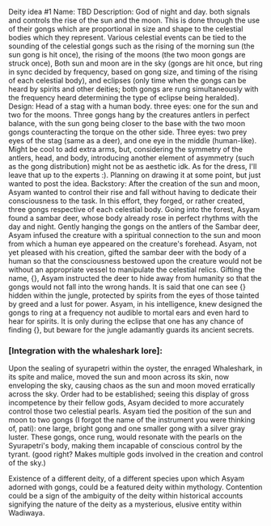 Deity idea #1
Name: TBD
Description: God of night and day. both signals and controls the rise of the sun and the moon. This is done through the use of their gongs which are proportional in size and shape to the celestial bodies which they represent. Various celestial events can be tied to the sounding of the celestial gongs such as the rising of the morning sun (the sun gong is hit once), the rising of the moons (the two moon gongs are struck once), Both sun and moon are in the sky (gongs are hit once, but ring in sync decided by frequency, based on gong size, and timing of the rising of each celestial body), and eclipses (only time when the gongs can be heard by spirits and other deities; both gongs are rung simultaneously with the frequency heard determining the type of eclipse being heralded). 
Design: Head of a stag with a human body. three eyes: one for the sun and two for the moons. Three gongs hang by the creatures antlers in perfect balance, with the sun gong being closer to the base with the two moon gongs counteracting the torque on the other side. Three eyes: two prey eyes of the stag (same as a deer), and one eye in the middle (human-like). Might be cool to add extra arms, but, considering the symmetry of the antlers, head, and body, introducing another element of asymmetry (such as the gong distribution) might not be as aesthetic idk. As for the dress, I'll leave that up to the experts :). Planning on drawing it at some point, but just wanted to post the idea.
Backstory: After the creation of the sun and moon, Asyam wanted to control their rise and fall without having to dedicate their consciousness to the task. In this effort, they forged, or rather created, three gongs respective of each celestial body. Going into the forest, Asyam found a sambar deer, whose body already rose in perfect rhythms with the day and night. Gently hanging the gongs on the antlers of the Sambar deer, Asyam infused the creature with a spiritual connection to the sun and moon from which a human eye appeared on the creature's forehead. Asyam, not yet pleased with his creation, gifted the sambar deer with the body of a human so that the consciousness bestowed upon the creature would not be without an appropriate vessel to manipulate the celestial relics. Gifting the name, {}, Asyam instructed the deer to hide away from humanity so that the gongs would not fall into the wrong hands. It is said that one can see {} hidden within the jungle, protected by spirits from the eyes of those tainted by greed and a lust for power. Asyam, in his intelligence, knew designed the gongs to ring at a frequency not audible to mortal ears and even hard to hear for spirits. It is only during the eclipse that one has any chance of finding {}, but beware for the jungle adamantly guards its ancient secrets.

### [Integration with the whaleshark lore]: 
Upon the sealing of syurapetri within the oyster, the enraged Whaleshark, in its spite and malice, moved the sun and moon across its skin, now enveloping the sky, causing chaos as the sun and moon moved erratically across the sky. Order had to be established; seeing this display of gross incompetence by their fellow gods, Asyam decided to more accurately control those two celestial pearls. Asyam tied the position of the sun and moon to two gongs (I forgot the name of the instrument you were thinking of, pati): one large, bright gong and one smaller gong with a silver gray luster. These gongs, once rung, would resonate with the pearls on the Syurapetri's body, making them incapable of conscious control by the tyrant. (good right? Makes multiple gods involved in the creation and control of the sky.)

Existence of a different deity, of a different species upon which Asyam adorned with gongs, could be a featured deity within mythology. Contention could be a sign of the ambiguity of the deity within historical accounts signifying the nature of the deity as a mysterious, elusive entity within Wadiwaya. 